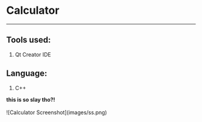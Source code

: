 <align-left>
  <h1>Calculator</h1>
<hr>
<h2>Tools used:</h2>
<ol>
    <li>Qt Creator IDE</li>
</ol>
<h2>Language:</h2>
<ol>
    <li>C++</li>
</ol>
<b>this is so slay tho?!</b>
  <br> <br>
 ![Calculator Screenshot](images/ss.png)

</align-left>
